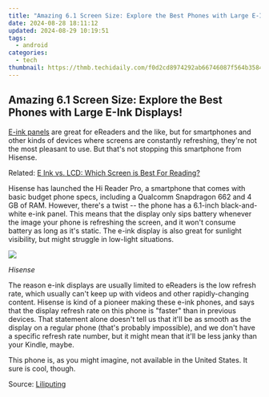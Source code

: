 ```yaml
---
title: "Amazing 6.1 Screen Size: Explore the Best Phones with Large E-Ink Displays!"
date: 2024-08-28 18:11:12
updated: 2024-08-29 10:19:51
tags:
  - android
categories:
  - tech
thumbnail: https://thmb.techidaily.com/f0d2cd8974292ab66746087f564b3584c21b8b24bd1f2b77c3512fed921ad0ff.jpg
---
```


## Amazing 6.1 Screen Size: Explore the Best Phones with Large E-Ink Displays!

[E-ink panels](https://facebook-video-files.techidaily.com/updated-the-key-to-captivating-audiences-crafting-fb-slideshows/) are great for eReaders and the like, but for smartphones and other kinds of devices where screens are constantly refreshing, they're not the most pleasant to use. But that's not stopping this smartphone from Hisense.

Related: [E Ink vs. LCD: Which Screen is Best For Reading?](https://instagram-video-files.techidaily.com/new-in-2024-streamline-your-content-with-these-4-instagram-looping-hacks/) 

 Hisense has launched the Hi Reader Pro, a smartphone that comes with basic budget phone specs, including a Qualcomm Snapdragon 662 and 4 GB of RAM. However, there's a twist -- the phone has a 6.1-inch black-and-white e-ink panel. This means that the display only sips battery whenever the image your phone is refreshing the screen, and it won't consume battery as long as it's static. The e-ink display is also great for sunlight visibility, but might struggle in low-light situations.

![](https://static1.howtogeekimages.com/wordpress/wp-content/uploads/2022/12/hireader-pro_04.jpg) 

_Hisense_

 The reason e-ink displays are usually limited to eReaders is the low refresh rate, which usually can't keep up with videos and other rapidly-changing content. Hisense is kind of a pioneer making these e-ink phones, and says that the display refresh rate on this phone is "faster" than in previous devices. That statement alone doesn't tell us that it'll be as smooth as the display on a regular phone (that's probably impossible), and we don't have a specific refresh rate number, but it might mean that it'll be less janky than your Kindle, maybe.

 This phone is, as you might imagine, not available in the United States. It sure is cool, though.

 Source: [Liliputing](https://liliputing.com/hisense-hi-reader-pro-is-an-android-smartphone-with-a-6-1-inch-e-ink-display/)

<ins class="adsbygoogle"
     style="display:block"
     data-ad-format="autorelaxed"
     data-ad-client="ca-pub-7571918770474297"
     data-ad-slot="1223367746"></ins>



<ins class="adsbygoogle"
     style="display:block"
     data-ad-client="ca-pub-7571918770474297"
     data-ad-slot="8358498916"
     data-ad-format="auto"
     data-full-width-responsive="true"></ins>
